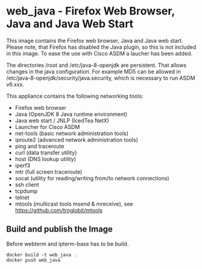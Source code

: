 # web_java - Firefox Web Browser, Java and Java Web Start

This image contains the Firefox web browser, Java and
Java web start. Please note, that Firefox has disabled
the Java plugin, so this is not included in this image.
To ease the use with Cisco ASDM a laucher has been added.

The directories /root and /etc/java-8-openjdk are persistent.
That allows changes in the java configuration. For example
MD5 can be allowed in /etc/java-8-openjdk/security/java.security,
which is necessary to run ASDM v6.xxx.

This appliance contains the following networking tools:

- Firefox web browser
- Java (OpenJDK 8 Java runtime environment)
- Java web start / JNLP (IcedTea NetX)
- Launcher for Cisco ASDM
- net-tools (basic network administration tools)
- iproute2 (advanced network administration tools)
- ping and traceroute
- curl (data transfer utility)
- host (DNS lookup utility)
- iperf3
- mtr (full screen traceroute)
- socat (utility for reading/writing from/to network connections)
- ssh client
- tcpdump
- telnet
- mtools (multicast tools msend & mreceive),
  see https://github.com/troglobit/mtools

## Build and publish the Image

Before webterm and ipterm-base has to be build.

```
docker build -t web_java .
docker push web_java
```

